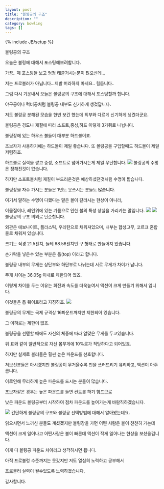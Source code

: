 ```yaml
---
layout: post
title: "볼링공의 구조"
description: ""
category: bowling
tags: []
---
```

{% include JB/setup %}

볼링공의 구조

 

 

오늘은 볼링에 대해서 포스팅해보려합니다.

가끔.. 제 포스팅들 보고 엄청 태클거시는분이 많으신데...

저는 프로볼러가 아닙니다...제발 머라하지 마세요.. 힘듭니다..

 

그럼 다시 기운내서 오늘은 볼링공의 구조에 대해서 포스팅할까 합니다.

야구공이나 럭비공처럼 볼링공 내부도 신기하게 생겼답니다.

저도 볼링공 분해된 모습을 한번 보긴 했는데 외부와 다르게 신기하게 생겼더군요.

 

볼링공은 경도나 재질에 따라 소프트,중성,하드 이렇게 3가쥐로 나뉩니다.

볼링장에 있는 하우스 볼들이 대부분 하드볼이죠.

초보자가 사용하기에는 하드볼이 제일 좋습니다. 또 볼링공을 구입할때도 하드볼이 제일 저렴하죠.

하드볼로 실력을 쌓고 중성, 소프트로 넘어가시는게 제일 무난합니다.
<img src="img/6-1.jpg">
볼링공의 수명은 정해진것이 없습니다.

하지만 소프트볼처럼 재질이 부드러운것은 예상하셨던것처럼 수명이 짧습니다.

볼링장을 자주 가시는 분들은 1년도 못쓰시는 분들도 많습니다.

 

여기서 말하는 수명이 다했다는 말은 볼이 갈라시는 현상이 아니라,

이물질이나, 레인위에 있는 기름으로 인한 볼의 특성 상실을 가리키는 말입니다.
<img src="img/6-2.jpg">
<img src="img/6-2-2.jpg">
볼링공의 구조 의외로 단순합니다.

외관은 에보나이트, 플라스틱, 우레탄으로 채워져있으며, 내부는 합성고무, 코르크 혼합물로 채워져 있습니다.

크기는 직경 21.5센치, 둘레 68.58센치인 구 형태로 만들어져 있습니다.

손가락을 넣은수 있는 부분은 톱(top) 이라고 합니다.

 

볼링공 내부의 무게는 상단부와 하단부로 나뉘는데 서로 무게가 차이가 납니다.

무게 차이는 36.05g 이내로 제한되어 있죠.

이렇게 차이를 두는 이유는 회전과 속도를 더욱높여서 액션이 크게 만들기 위해서 입니다.

이것들은 톱 웨이트라고 지징하죠.
<img src="img/6-3.png">

 
볼링공의 무게는 국제 규격상 16파운드까지만 제한되어 있습니다.

그 이하로는 제한이 없죠.

 

볼링공을 선탣할 때에도 자신의 체중에 따라 알맞은 무게를 두고있습니다.

위 표와 같이 일반적으로 자신 몸무게에 10%로가 적당하다고 되어있죠.

하지만 실제로 볼러들은 훨씬 높은 파운드를 선호합니다.

 

쳐보신분들은 아시겠지만 볼링공이 무거울수록 핀을 쓰러뜨리기 유리하고, 액션이 아주 큽니다.

이로인해 무리하게 높은 파운드를 드시는 분들이 많습니다.

초보자같은 경우는 높은 파운드를 들면 컨트롤 하기 힘드므로

낮은 파운드 볼링공부터 시작하여 점차 파운드를 높여가는게 바람직하겠습니다.

<img src="img/6-4.jpg">
간단하게 볼링공의 구조와 볼링공 선택방법에 대해서 알아봤는데요.

읽으시면서 느끼신 분들도 계셨겠지만 볼링장을 가면 어떤 사람은 볼이 천천히 가는데

액션이 크게 일어나고 어떤사람은 볼이 빠른데 액션이 작게 일어나는 현상을 보셨을겁니다.

이게 다 볼링공 파운드 차이라고 생각하시면 됩니다.

 

아직 프로볼렁 수준까지는 못갔지만 저도 열심히 노력하고 공부해서

프로볼러 실력이 될수있도록 노력하겠습니다.

감사합니다.

 

